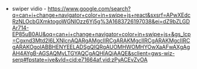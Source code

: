  * swiper vidio - https://www.google.com/search?q=can+i+change+navigator+color+in+swipe+js+react&sxsrf=APwXEdcRzNLOcbGXmktogoWGNlOzz6Yj5g%3A1683726197038&ei=dZ9bZLGDAr714-EP85uB0AU&oq=can+i+change+navigator+color+in+swipe+js+&gs_lcp=Cgxnd3Mtd2l6LXNlcnAQARgAMgcIIRCgARAKMgcIIRCgARAKMgcIIRCgARAKOgoIABBHENYEELADSgQIQRgAUOMHWOMHYOwXaAFwAXgAgAH4AYgB-AGSAQMyLTGYAQCgAQHIAQjAAQE&sclient=gws-wiz-serp#fpstate=ive&vld=cid:e71664af,vid:zPyACEvZvOA